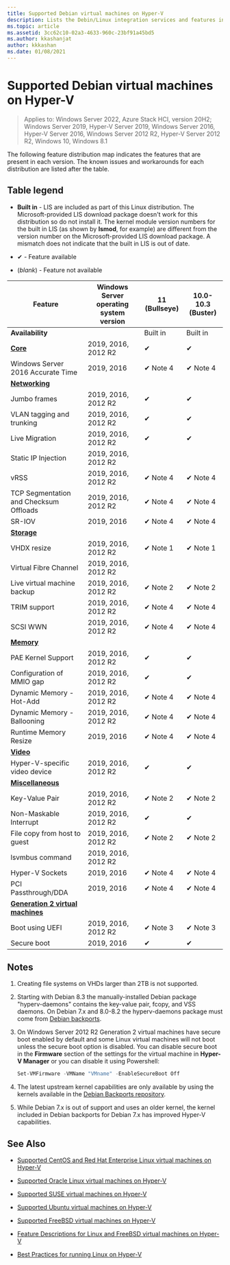 ```yaml
---
title: Supported Debian virtual machines on Hyper-V
description: Lists the Debin/Linux integration services and features included in each version
ms.topic: article
ms.assetid: 3cc62c10-02a3-4633-960c-23bf91a45bd5
ms.author: kkashanjat
author: kkkashan
ms.date: 01/08/2021
---
```

# Supported Debian virtual machines on Hyper-V

>Applies to: Windows Server 2022, Azure Stack HCI, version 20H2; Windows Server 2019, Hyper-V Server 2019, Windows Server 2016, Hyper-V Server 2016, Windows Server 2012 R2, Hyper-V Server 2012 R2, Windows 10, Windows 8.1

The following feature distribution map indicates the features that are present in each version. The known issues and workarounds for each distribution are listed after the table.

## Table legend

* **Built in** - LIS are included as part of this Linux distribution. The Microsoft-provided LIS download package doesn't work for this distribution so do not install it. The kernel module version numbers for the built in LIS (as shown by **lsmod**, for example) are different from the version number on the Microsoft-provided LIS download package. A mismatch does not indicate that the built in LIS is out of date.

* &#10004; - Feature available

* (*blank*) - Feature not available

| **Feature**                                                                                                                                  | **Windows Server operating system version** | **11 (Bullseye)** | **10.0-10.3 (Buster)** |
|----------------------------------------------------------------------------------------------------------------------------------------------|---------------------------------------------|-----------------|------------------------|
| **Availability**                                                                                                                             |                                             | Built in        | Built in               |
| **[Core](Feature-Descriptions-for-Linux-and-FreeBSD-virtual-machines-on-Hyper-V.md#core)**                                                   | 2019, 2016, 2012 R2                         | ✔               | ✔                      |
| Windows Server 2016 Accurate Time                                                                                                            | 2019, 2016                                  | ✔ Note 4        | ✔ Note 4               |
| **[Networking](Feature-Descriptions-for-Linux-and-FreeBSD-virtual-machines-on-Hyper-V.md#networking)**                                       |                                             |                 |                        |
| Jumbo frames                                                                                                                                 | 2019, 2016, 2012 R2                         | ✔               | ✔                      |
| VLAN tagging and trunking                                                                                                                    | 2019, 2016, 2012 R2                         | ✔               | ✔                      |
| Live Migration                                                                                                                               | 2019, 2016, 2012 R2                         | ✔               | ✔                      |
| Static IP Injection                                                                                                                          | 2019, 2016, 2012 R2                         |                 |                        |
| vRSS                                                                                                                                         | 2019, 2016, 2012 R2                         | ✔ Note 4        | ✔ Note 4               |
| TCP Segmentation and Checksum Offloads                                                                                                       | 2019, 2016, 2012 R2                         | ✔ Note 4        | ✔ Note 4               |
| SR-IOV                                                                                                                                       | 2019, 2016                                  | ✔ Note 4        | ✔ Note 4               |
| **[Storage](Feature-Descriptions-for-Linux-and-FreeBSD-virtual-machines-on-Hyper-V.md#storage)**                                             |                                             |                 |                        |
| VHDX resize                                                                                                                                  | 2019, 2016, 2012 R2                         | ✔ Note 1        | ✔ Note 1               |
| Virtual Fibre Channel                                                                                                                        | 2019, 2016, 2012 R2                         |                 |                        |
| Live virtual machine backup                                                                                                                  | 2019, 2016, 2012 R2                         | ✔ Note 2        | ✔ Note 2               |
| TRIM support                                                                                                                                 | 2019, 2016, 2012 R2                         | ✔ Note 4        | ✔ Note 4               |
| SCSI WWN                                                                                                                                     | 2019, 2016, 2012 R2                         | ✔ Note 4        | ✔ Note 4               |
| **[Memory](Feature-Descriptions-for-Linux-and-FreeBSD-virtual-machines-on-Hyper-V.md#memory)**                                               |                                             |                 |                        |
| PAE Kernel Support                                                                                                                           | 2019, 2016, 2012 R2                         | ✔               | ✔                      |
| Configuration of MMIO gap                                                                                                                    | 2019, 2016, 2012 R2                         | ✔               | ✔                      |
| Dynamic Memory - Hot-Add                                                                                                                     | 2019, 2016, 2012 R2                         | ✔ Note 4        | ✔ Note 4               |
| Dynamic Memory - Ballooning                                                                                                                  | 2019, 2016, 2012 R2                         | ✔ Note 4        | ✔ Note 4               |
| Runtime Memory Resize                                                                                                                        | 2019, 2016                                  | ✔ Note 4        | ✔ Note 4               |
| **[Video](Feature-Descriptions-for-Linux-and-FreeBSD-virtual-machines-on-Hyper-V.md#video)**                                                 |                                             |                 |                        |
| Hyper-V-specific video device                                                                                                                | 2019, 2016, 2012 R2                         | ✔               | ✔                      |
| **[Miscellaneous](Feature-Descriptions-for-Linux-and-FreeBSD-virtual-machines-on-Hyper-V.md#miscellaneous)**                                 |                                             |                 |                        |
| Key-Value Pair                                                                                                                               | 2019, 2016, 2012 R2                         | ✔ Note 2        | ✔ Note 2               |
| Non-Maskable Interrupt                                                                                                                       | 2019, 2016, 2012 R2                         | ✔               | ✔                      |
| File copy from host to guest                                                                                                                 | 2019, 2016, 2012 R2                         | ✔ Note 2        | ✔ Note 2               |
| lsvmbus command                                                                                                                              | 2019, 2016, 2012 R2                         |                 |                        |
| Hyper-V Sockets                                                                                                                              | 2019, 2016                                  | ✔ Note 4        | ✔ Note 4               |
| PCI Passthrough/DDA                                                                                                                          | 2019, 2016                                  | ✔ Note 4        | ✔ Note 4               |
| **[Generation 2 virtual machines](Feature-Descriptions-for-Linux-and-FreeBSD-virtual-machines-on-Hyper-V.md#generation-2-virtual-machines)** |                                             |                 |                        |
| Boot using UEFI                                                                                                                              | 2019, 2016, 2012 R2                         | ✔ Note 3        | ✔ Note 3               |
| Secure boot                                                                                                                                  | 2019, 2016                                  | ✔               | ✔                      |


## Notes

1. Creating file systems on VHDs larger than 2TB is not supported.

2. Starting with Debian 8.3 the manually-installed Debian package "hyperv-daemons" contains the key-value pair, fcopy, and VSS daemons. On Debian 7.x and 8.0-8.2 the hyperv-daemons package must come from [Debian backports](https://wiki.debian.org/Backports).

3. On Windows Server 2012 R2 Generation 2 virtual machines have secure boot enabled by default and some Linux virtual machines will not boot unless the secure boot option is disabled. You can disable secure boot in the **Firmware** section of the settings for the virtual machine in **Hyper-V Manager** or you can disable it using Powershell:

   ```Powershell
   Set-VMFirmware -VMName "VMname" -EnableSecureBoot Off
   ```
4. The latest upstream kernel capabilities are only available by using the kernels available in the [Debian Backports repository](https://wiki.debian.org/Backports).

5. While Debian 7.x is out of support and uses an older kernel, the kernel included in Debian backports for Debian 7.x has improved Hyper-V capabilities.

## See Also

* [Supported CentOS and Red Hat Enterprise Linux virtual machines on Hyper-V](Supported-CentOS-and-Red-Hat-Enterprise-Linux-virtual-machines-on-Hyper-V.md)

* [Supported Oracle Linux virtual machines on Hyper-V](Supported-Oracle-Linux-virtual-machines-on-Hyper-V.md)

* [Supported SUSE virtual machines on Hyper-V](Supported-SUSE-virtual-machines-on-Hyper-V.md)

* [Supported Ubuntu virtual machines on Hyper-V](Supported-Ubuntu-virtual-machines-on-Hyper-V.md)

* [Supported FreeBSD virtual machines on Hyper-V](Supported-FreeBSD-virtual-machines-on-Hyper-V.md)

* [Feature Descriptions for Linux and FreeBSD virtual machines on Hyper-V](Feature-Descriptions-for-Linux-and-FreeBSD-virtual-machines-on-Hyper-V.md)

* [Best Practices for running Linux on Hyper-V](Best-Practices-for-running-Linux-on-Hyper-V.md)
